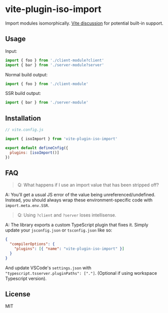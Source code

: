 # vite-plugin-iso-import

Import modules isomorphically. [Vite discussion](https://github.com/vitejs/vite/discussions/4172) for potential built-in support.

## Usage

Input:

```js
import { foo } from './client-module?client'
import { bar } from './server-module?server'
```

Normal build output:

```js
import { foo } from './client-module'
```

SSR build output:

```js
import { bar } from './server-module'
```

## Installation

```js
// vite.config.js

import { isoImport } from 'vite-plugin-iso-import'

export default defineCnfig({
  plugins: [isoImport()]
})
```

## FAQ

> Q: What happens if I use an import value that has been stripped off?

A: You'll get a usual JS error of the value being unreferenced/undefined. Instead, you should always wrap these environment-specific code with `import.meta.env.SSR`.

> Q: Using `?client` and `?server` loses intellisense.

A: The library exports a custom TypeScript plugin that fixes it. Simply update your `jsconfig.json` or `tsconfig.json` like so:

```json
{
  "compilerOptions": {
    "plugins": [{ "name": "vite-plugin-iso-import" }]
  }
}
```

And update VSCode's `settings.json` with `"typescript.tsserver.pluginPaths": ["."]`. (Optional if using workspace Typescript version).

## License

MIT
